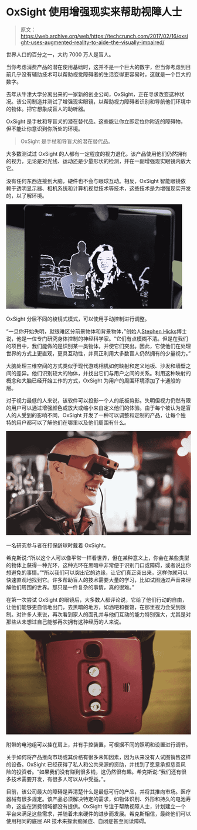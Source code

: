 # OxSight 使用增强现实来帮助视障人士 

> 原文：<https://web.archive.org/web/https://techcrunch.com/2017/02/16/oxsight-uses-augmented-reality-to-aide-the-visually-impaired/>

世界人口的百分之一，大约 7000 万人是盲人。

当你考虑消费产品的潜在使用基础时，这并不是一个巨大的数字，但当你考虑到目前几乎没有辅助技术可以帮助视觉障碍者的生活变得更容易时，这就是一个巨大的数字。

去年从牛津大学分离出来的一家新的创业公司，OxSight，正在寻求改变这种状况。该公司制造并测试了增强现实眼镜，以帮助视力障碍者识别和导航他们环境中的物体。把它想象成盲人的助听器。

OxSight 是手杖和导盲犬的潜在替代品。这些能让你立即定位你附近的障碍物，但不能让你意识到你所处的环境。

> OxSight 是手杖和导盲犬的潜在替代品。

大多数测试过 OxSight 的人都有一定程度的视力退化。该产品使用他们仍然拥有的视力，无论是对光线、运动还是少量形状的检测，并在一副增强现实眼镜内放大它。

没有任何东西连接到大脑，硬件也不会与眼球互动。相反，OxSight 智能眼镜依赖于透明显示器、相机系统和计算机视觉技术等技术，这些技术是为增强现实开发的，以了解环境。

![OxSight layers different Prisma-esc modes and that can be adjusted using hand controls. ](img/217c330f6dfe0896dd0d2bbf8ef49481.png)

OxSight 分层不同的棱镜式模式，可以使用手动控制进行调整。

“一旦你开始失明，就很难区分前景物体和背景物体，”创始人[Stephen Hicks](https://web.archive.org/web/20221008043702/http://www.ox.ac.uk/news-and-events/find-an-expert/dr-stephen-hicks)博士说，他是一位专门研究身体控制的神经科学家。“它们有点模糊不清。但是在我们的项目中，我们能做的是识别某一类物体，并使它们突出。因此，它使他们在处理世界的方式上更直观，更具互动性，并真正利用大多数盲人仍然拥有的少量视力。”

大脑处理三维空间的方式类似于现代游戏相机如何映射和定义地板、沙发和墙壁之间的差异。他们识别较大的物体，并找出它们与用户之间的关系。利用这种映射的概念和大脑已经开始工作的方式，OxSight 为用户的周围环境添加了卡通般的层。

对于视力最低的人来说，该软件可以投影一个人的纸板剪影。失明但视力仍然有限的用户可以通过增强颜色或放大或缩小来自定义他们的体验。由于每个被认为是盲人的人受到的影响不同，OxSight 开发了一种可以调整和定制的产品，让每个独特的用户都可以了解他们在哪里以及他们周围有什么。

![A research participant wearing OxSight while bowling. ](img/759d299907d1d140239bf366008470a1.png)

一名研究参与者在打保龄球时戴着 OxSight。

希克斯说:“所以这个人可以像平常一样看世界，但在某种意义上，你会在某些类型的物体上获得一种光环，这种光环在黑暗中非常便于识别门口或障碍，或者说出你想避免的事情。”“所以我们可以突出它的边缘，让它们真正突出来，这样你就可以快速直观地找到它。许多帮助盲人的技术需要大量的学习，比如试图通过声音来理解他们周围的世界。那只是一件复杂的事情，真的很难。”

在第一次尝试 OxSight 的眼镜后，大多数人都评论说，它给了他们行动的自由，让他们能够更自信地出门，去黑暗的地方，如酒吧和餐馆，在那里视力会受到限制。对许多人来说，再次看到家人的面孔并与他们互动的能力特别强大，尤其是对那些从未想过自己能够再次拥有这种经历的人来说。

![The attached battery pack can be worn over the shoulder and has hand controls for adjusting to different lighting and settings.](img/deae32b2bbe1b55cbac7ee9013c04253.png)

附带的电池组可以挂在肩上，并有手控装置，可根据不同的照明和设置进行调节。

关于如何将产品推向市场或其价格有很多未知因素，因为从来没有人试图销售这样的设备。OxSight 已经获得了私人和公共来源的资助，并找到了愿意承担慈善风险的投资者。“如果我们没有赚到很多钱，这仍然很有趣。希克斯说:“我们还有很多技术需要开发，有很多人可以从中受益。”。

目前，该公司最大的障碍是弄清楚什么是最低可行的产品，并将其推向市场。医疗器械有很多规定。该产品必须解决特定的需求，如物体识别、外形和持久的电池寿命，这些在消费领域都没有提供。OxSight 专注于帮助视障人士，计划建立一个平台来满足这些需求，并随着未来硬件的进步而发展。希克斯相信，最终他们可以使用相同的底层 AR 技术来探索痴呆症、自闭症甚至阅读障碍。